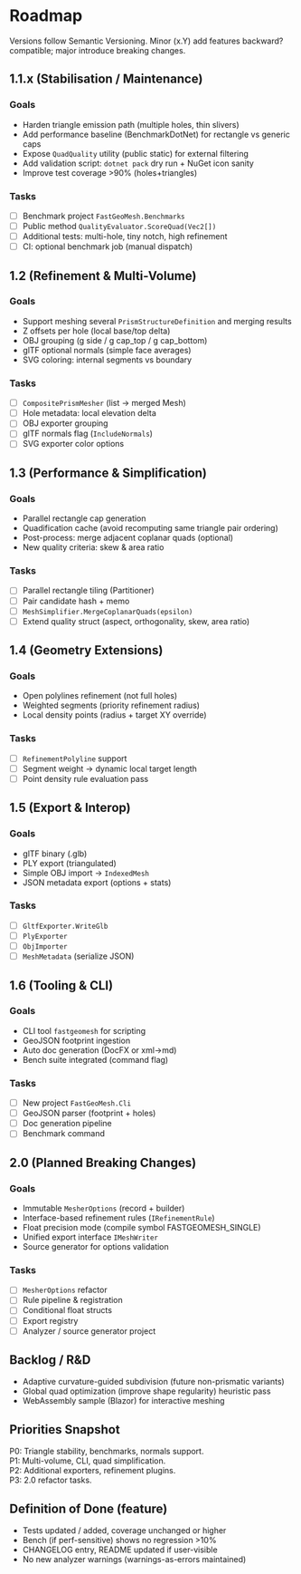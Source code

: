 # Roadmap

Versions follow Semantic Versioning. Minor (x.Y) add features backward?compatible; major introduce breaking changes.

## 1.1.x (Stabilisation / Maintenance)
### Goals
- Harden triangle emission path (multiple holes, thin slivers)
- Add performance baseline (BenchmarkDotNet) for rectangle vs generic caps
- Expose `QuadQuality` utility (public static) for external filtering
- Add validation script: `dotnet pack` dry run + NuGet icon sanity
- Improve test coverage >90% (holes+triangles)

### Tasks
- [ ] Benchmark project `FastGeoMesh.Benchmarks`
- [ ] Public method `QualityEvaluator.ScoreQuad(Vec2[])`
- [ ] Additional tests: multi-hole, tiny notch, high refinement
- [ ] CI: optional benchmark job (manual dispatch)

## 1.2 (Refinement & Multi-Volume)
### Goals
- Support meshing several `PrismStructureDefinition` and merging results
- Z offsets per hole (local base/top delta)
- OBJ grouping (g side / g cap_top / g cap_bottom)
- glTF optional normals (simple face averages)
- SVG coloring: internal segments vs boundary

### Tasks
- [ ] `CompositePrismMesher` (list -> merged Mesh)
- [ ] Hole metadata: local elevation delta
- [ ] OBJ exporter grouping
- [ ] glTF normals flag (`IncludeNormals`)
- [ ] SVG exporter color options

## 1.3 (Performance & Simplification)
### Goals
- Parallel rectangle cap generation
- Quadification cache (avoid recomputing same triangle pair ordering)
- Post-process: merge adjacent coplanar quads (optional)
- New quality criteria: skew & area ratio

### Tasks
- [ ] Parallel rectangle tiling (Partitioner)
- [ ] Pair candidate hash + memo
- [ ] `MeshSimplifier.MergeCoplanarQuads(epsilon)`
- [ ] Extend quality struct (aspect, orthogonality, skew, area ratio)

## 1.4 (Geometry Extensions)
### Goals
- Open polylines refinement (not full holes)
- Weighted segments (priority refinement radius)
- Local density points (radius + target XY override)

### Tasks
- [ ] `RefinementPolyline` support
- [ ] Segment weight -> dynamic local target length
- [ ] Point density rule evaluation pass

## 1.5 (Export & Interop)
### Goals
- glTF binary (.glb)
- PLY export (triangulated)
- Simple OBJ import -> `IndexedMesh`
- JSON metadata export (options + stats)

### Tasks
- [ ] `GltfExporter.WriteGlb`
- [ ] `PlyExporter`
- [ ] `ObjImporter`
- [ ] `MeshMetadata` (serialize JSON)

## 1.6 (Tooling & CLI)
### Goals
- CLI tool `fastgeomesh` for scripting
- GeoJSON footprint ingestion
- Auto doc generation (DocFX or xml->md)
- Bench suite integrated (command flag)

### Tasks
- [ ] New project `FastGeoMesh.Cli`
- [ ] GeoJSON parser (footprint + holes)
- [ ] Doc generation pipeline
- [ ] Benchmark command

## 2.0 (Planned Breaking Changes)
### Goals
- Immutable `MesherOptions` (record + builder)
- Interface-based refinement rules (`IRefinementRule`)
- Float precision mode (compile symbol FASTGEOMESH_SINGLE)
- Unified export interface `IMeshWriter`
- Source generator for options validation

### Tasks
- [ ] `MesherOptions` refactor
- [ ] Rule pipeline & registration
- [ ] Conditional float structs
- [ ] Export registry
- [ ] Analyzer / source generator project

## Backlog / R&D
- Adaptive curvature-guided subdivision (future non-prismatic variants)
- Global quad optimization (improve shape regularity) heuristic pass
- WebAssembly sample (Blazor) for interactive meshing

## Priorities Snapshot
P0: Triangle stability, benchmarks, normals support.  
P1: Multi-volume, CLI, quad simplification.  
P2: Additional exporters, refinement plugins.  
P3: 2.0 refactor tasks.

## Definition of Done (feature)
- Tests updated / added, coverage unchanged or higher
- Bench (if perf-sensitive) shows no regression >10%
- CHANGELOG entry, README updated if user-visible
- No new analyzer warnings (warnings-as-errors maintained)
